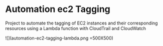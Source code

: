 # Automation ec2 Tagging


Project to automate the tagging of EC2 instances and their corresponding resources using a Lambda function with CloudTrail and CloudWatch



![](automation-ec2-tagging-lambda.png =500X500)